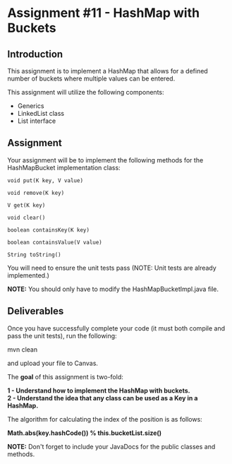 <h1>Assignment #11 - HashMap with Buckets</h1>
<h2>Introduction</h2>
This assignment is to implement a HashMap that allows for a defined number of buckets where multiple values can be
entered.

This assignment will utilize the following components:

- Generics
- LinkedList class
- List interface

<h2>Assignment</h2>

Your assignment will be to implement the following methods for the HashMapBucket implementation class:

    void put(K key, V value)

    void remove(K key)

    V get(K key)

    void clear()

    boolean containsKey(K key)

    boolean containsValue(V value)

    String toString()

You will need to ensure the unit tests pass (NOTE: Unit tests are already implemented.)

<b>NOTE:</b> You should only have to modify the HashMapBucketImpl.java file.

<h2>Deliverables</h2>
Once you have successfully complete your code (it must both compile and pass the unit tests), run the following:

mvn clean

and upload your file to Canvas.

The <b>goal</b> of this assignment is two-fold:

<b>
1 - Understand how to implement the HashMap with buckets.<br/>
2 - Understand the idea that any class can be used as a Key in a HashMap. 
</b>

The algorithm for calculating the index of the position is as follows:

<b>Math.abs(key.hashCode()) % this.bucketList.size()</b>

<b>NOTE:</b> Don't forget to include your JavaDocs for the public classes and methods.